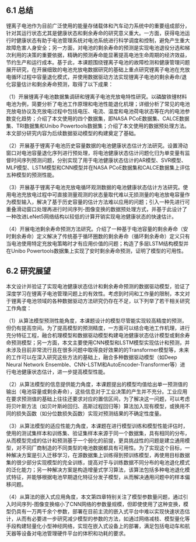 ## 6.1 总结

锂离子电池作为目前广泛使用的能量存储载体和汽车动力系统中的重要组成部分，针对其运行状态尤其是健康状态和剩余寿命的研究意义重大。一方面，获得电池运行时健康状态有助于电池管理系统对电池系统进行科学调度和控制，避免产生重大故障危害人身安全；另一方面，对电池的剩余寿命的预测是实现电池退役分选和梯次利用的决策的重要依据，精确的预测寿命能显著提高电池生命周期的经济效益，节约生产和运行成本。基于此，本课题围绕锂离子电池的故障检测和健康管理问题展开研究，在开展细致的电池充放电数据研究的基础上重点研究锂离子电池在充放电循环过程中容量退化模式，并使用数据驱动方法实现锂离子电池的剩余寿命/退化容量估计和剩余寿命预测，取得了以下成果：

（1）开展锂离子电池数据集调研和锂离子电池充放电特性研究。以磷酸铁锂材料电池为例，简要分析了电池工作原理和电池性能退化机理；详细分析了常见的电池充放电协议及充放电过程中包括电压、电流、温度和电池荷电状态等在内的电池参数变化趋势；介绍了本文使用的四个数据集，即NASA PCoE数据集、CALCE数据集、TRI数据集和Unibo Powertools数据集；介绍了本文使用的数据预处理方法。本文部分研究内容为后续数据驱动模型的构建奠定了基础。

（2）开展基于锂离子电池历史容量数据的电池健康状态估计方法研究。设置滑动窗口对电池容量退化序列进行预处理，将电池健康状态估计问题化归为单变量有监督时间序列预测问题，分别实现了用于电池健康状态估计的AR模型、SVR模型、MLP模型、LSTM模型和CNN模型并在NASA PCoE数据集和CALCE数据集上评估五种模型的预测性能。

（3）开展基于锂离子电池充放电循环观测数据的电池健康状态估计方法研究。使用电池充放电过程中可直接测量观测的状态量取代难以无损测量的电池放电容量作为模型输入，解决了基于历史容量的估计方法难以应用的问题；引入一种先进行可重叠滑动窗口处理再进行时间序列-图像变换的数据预处理方式，并基于此设计了一种改进LeNet5网络结构以较低的计算开销实现电池健康状态的快速估计。

（4）开展电池剩余寿命预测方法研究。介绍了一种基于电池容量的剩余寿命（安时剩余寿命）定义解决了传统基于循环圈数的剩余寿命（循环剩余寿命）定义只有当电池使用特定充放电策略时才有应用价值的问题；构造了多层LSTM结构模型并在Unibo Powertools数据集上实现了安时剩余寿命预测，证明了模型的可用性。

## 6.2 研究展望

本文设计并验证了实现电池健康状态估计和剩余寿命预测的数据驱动模型，验证了深度学习在锂离子电池管理问题上的有效性。考虑到时间和工作量的限制，本文对于锂离子电池领域的各种数据驱动方法研究仍存在不足，以下列举了若干相关研究工作角度：

（1）从算法模型预测性能角度，本课题设计的模型尽管能实现较高精度的预测，但仍有提高空间。为了提高模型的预测精度，一方面可以结合电池工作机理，进行充分特征工程，融合机理模型和数据驱动模型构建电池健康状态估计模型或剩余寿命预测模型；另一方面，本文主要使用CNN模型和LSTM模型实现估计和预测，并未涉及目前非常流行且在很多问题中取得良好效果的的Transformer模型等，未来的工作可以在深入研究这些方法的基础上，融合多种数据驱动模型（如Deep Neural Network Ensemble、CNN-LSTM和AutoEncoder-Transformer等）进行电池健康状态估计，进一步提高模型性能。

（2）从算法模型的信息提供能力角度，本课题提出的模型均值给出单一预测值的输出（电池容量或剩余寿命），这些信息对于工业决策的产生并不充分。工业应用在要求预测值的基础上往往还要求对应的置信区间，为了解决这一问题，可以考虑将贝叶斯方法（如贝叶斯岭回归、高斯过程回归等）算法加入现有模型，或换用不同的损失函数（如分位数损失函数）实现对预测结果的不确定性度量。

（3）从算法模型的适应性能力角度，本课题在进行模型训练和模型性能评估时，使用的测试集样本和训练集、验证集样本来源于同一个数据集，具有相同的分布，从而模型完成的估计和预测基于一个弱化的前提，更具挑战性的问题是建立通用模型，对不同厂商制造的不同类型的电池数据都具有可用性。为了实现这个目标，一种解决方案是引入迁移学习，在源数据集上训练得到预训练模型，再使用目标数据集的很少部分实现模型的完全训练，提高对于与训练数据不同分布的电池退化模式的泛化能力；另一种解决方案是构造增量式学习算法，该算法包括多种电池退化模式特征，并能够根据电池早期退化特征分发子模型，从而解决通用问题中的样本偏移问题。

（4）从算法的嵌入式应用角度，本文第四章特别关注了模型参数量问题，通过引入时间序列-图像变换缩小了CNN网络的参数量规模，但即使使用了这种变换，模型仍具有一万两千余个参数，部署在目前主流的嵌入式平台中难以实现快速状态估计，从而有必要进一步研究减少模型的参数的方法，如通过网络减枝、模型量化等手段构建轻量化小型神经网络，实现在嵌入式设备上的部署，满足包括电动车和航天器等设备对电池管理硬件平台的体积和功耗的要求。